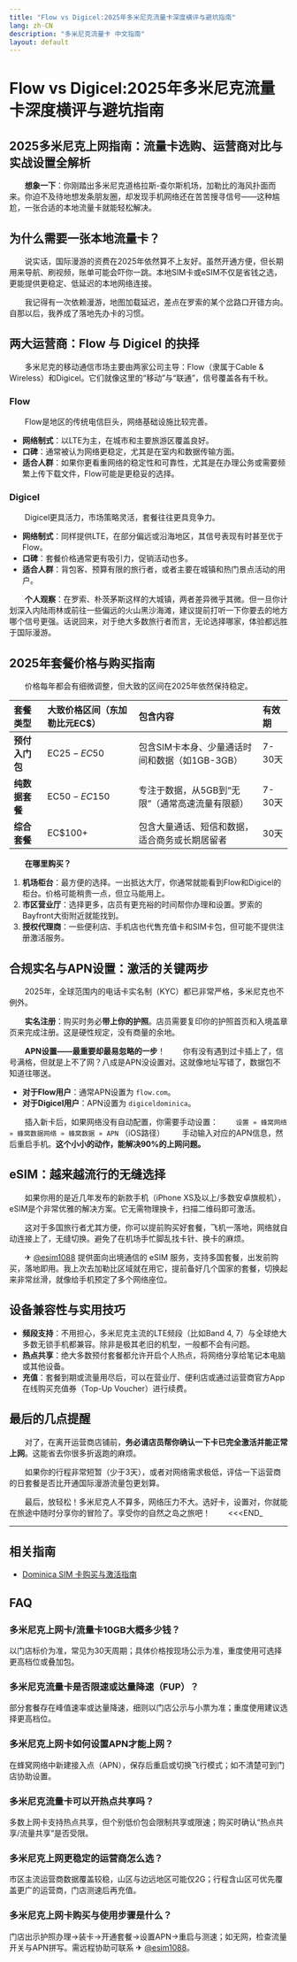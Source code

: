 ```yaml
---
title: "Flow vs Digicel:2025年多米尼克流量卡深度横评与避坑指南"
lang: zh-CN
description: "多米尼克流量卡 中文指南"
layout: default
---
```

# Flow vs Digicel:2025年多米尼克流量卡深度横评与避坑指南

## 2025多米尼克上网指南：流量卡选购、运营商对比与实战设置全解析

　　**想象一下**：你刚踏出多米尼克道格拉斯-查尔斯机场，加勒比的海风扑面而来。你迫不及待地想发条朋友圈，却发现手机网络还在苦苦搜寻信号——这种尴尬，一张合适的本地流量卡就能轻松解决。

## 为什么需要一张本地流量卡？

　　说实话，国际漫游的资费在2025年依然算不上友好。虽然开通方便，但长期用来导航、刷视频，账单可能会吓你一跳。本地SIM卡或eSIM不仅是省钱之选，更能提供更稳定、低延迟的本地网络连接。

　　我记得有一次依赖漫游，地图加载延迟，差点在罗索的某个岔路口开错方向。自那以后，我养成了落地先办卡的习惯。

## 两大运营商：Flow 与 Digicel 的抉择

　　多米尼克的移动通信市场主要由两家公司主导：Flow（隶属于Cable & Wireless）和Digicel。它们就像这里的“移动”与“联通”，信号覆盖各有千秋。

### **Flow**

　　Flow是地区的传统电信巨头，网络基础设施比较完善。

*   **网络制式**：以LTE为主，在城市和主要旅游区覆盖良好。
*   **口碑**：通常被认为网络更稳定，尤其是在室内和数据传输方面。
*   **适合人群**：如果你更看重网络的稳定性和可靠性，尤其是在办理公务或需要频繁上传下载文件，Flow可能是更稳妥的选择。

### **Digicel**

　　Digicel更具活力，市场策略灵活，套餐往往更具竞争力。

*   **网络制式**：同样提供LTE，在部分偏远或沿海地区，其信号表现有时甚至优于Flow。
*   **口碑**：套餐价格通常更有吸引力，促销活动也多。
*   **适合人群**：背包客、预算有限的旅行者，或者主要在城镇和热门景点活动的用户。

　　**个人观察**：在罗索、朴茨茅斯这样的大城镇，两者差异微乎其微。但一旦你计划深入内陆雨林或前往一些偏远的火山黑沙海滩，建议提前打听一下你要去的地方哪个信号更强。话说回来，对于绝大多数旅行者而言，无论选择哪家，体验都远胜于国际漫游。

## 2025年套餐价格与购买指南

　　价格每年都会有细微调整，但大致的区间在2025年依然保持稳定。

| 套餐类型 | 大致价格区间（东加勒比元EC$） | 包含内容 | 有效期 |
| :--- | :--- | :--- | :--- |
| **预付入门包** | EC$25 - EC$50 | 包含SIM卡本身、少量通话时间和数据（如1GB-3GB） | 7-30天 |
| **纯数据套餐** | EC$50 - EC$150 | 专注于数据，从5GB到“无限”（通常高速流量有限额） | 7-30天 |
| **综合套餐** | EC$100+ | 包含大量通话、短信和数据，适合商务或长期居留者 | 30天 |

　　**在哪里购买？**

1.  **机场柜台**：最方便的选择。一出抵达大厅，你通常就能看到Flow和Digicel的柜台。价格可能稍贵一点，但立马能用上。
2.  **市区营业厅**：选择更多，店员有更充裕的时间帮你办理和设置。罗索的Bayfront大街附近就能找到。
3.  **授权代理商**：一些便利店、手机店也代售充值卡和SIM卡包，但可能不提供注册激活服务。

## 合规实名与APN设置：激活的关键两步

　　2025年，全球范围内的电话卡实名制（KYC）都已非常严格，多米尼克也不例外。

　　**实名注册**：购买时务必**带上你的护照**。店员需要复印你的护照首页和入境盖章页来完成注册。这是硬性规定，没有商量的余地。

　　**APN设置——最重要却最易忽略的一步**！
　　你有没有遇到过卡插上了，信号满格，但就是上不了网？八成是APN没设置对。这就像地址写错了，数据包不知道往哪送。

*   **对于Flow用户**：通常APN设置为 `flow.com`。
*   **对于Digicel用户**：APN设置为 `digiceldominica`。

　　插入新卡后，如果网络没有自动配置，你需要手动设置：
　　`设置 » 蜂窝网络 » 蜂窝数据网络 » 蜂窝数据 » APN` （iOS路径）
　　手动输入对应的APN信息，然后重启手机。**这个小小的动作，能解决90%的上网问题。**

## eSIM：越来越流行的无缝选择

　　如果你用的是近几年发布的新款手机（iPhone XS及以上/多数安卓旗舰机），eSIM是个非常优雅的解决方案。它无需物理换卡，扫描二维码即可激活。

　　这对于多国旅行者尤其方便，你可以提前购买好套餐，飞机一落地，网络就自动连接上了，无缝切换。避免了在机场手忙脚乱找卡针、换卡的麻烦。

　　✈ [@esim1088](https://t.me/s/esim1088) 提供面向出境通信的 eSIM 服务，支持多国套餐，出发前购买，落地即用。我上次去加勒比区域就在用它，提前备好几个国家的套餐，切换起来非常丝滑，就像给手机预定了多个网络座位。

## 设备兼容性与实用技巧

*   **频段支持**：不用担心，多米尼克主流的LTE频段（比如Band 4, 7）与全球绝大多数无锁手机都兼容。除非是极其老旧的机型，一般都不会有问题。
*   **热点共享**：绝大多数预付套餐都允许开启个人热点，将网络分享给笔记本电脑或其他设备。
*   **充值**：套餐到期或流量用尽后，可以在营业厅、便利店或通过运营商官方App在线购买充值券（Top-Up Voucher）进行续费。

## 最后的几点提醒

　　对了，在离开运营商店铺前，**务必请店员帮你确认一下卡已完全激活并能正常上网**。这能省去你很多折返跑的麻烦。

　　如果你的行程非常短暂（少于3天），或者对网络需求极低，评估一下运营商的日套餐是否比开通国际漫游流量包更划算。

　　最后，放轻松！多米尼克人不算多，网络压力不大。选好卡，设置对，你就能在旅途中随时分享你的冒险了。享受你的自然之岛之旅吧！
　　<<<END_

<!-- crosslink -->
---

## 相关指南

- [Dominica SIM 卡购买与激活指南](https://faciylike.github.io/dominica-sim-guides)

<!-- BEGIN_DOMINICA_FAQ -->
## FAQ

### 多米尼克上网卡/流量卡10GB大概多少钱？
以门店标价为准，常见为30天周期；具体价格按现场公示为准，重度使用可选择更高档位或叠加包。

### 多米尼克流量卡是否限速或达量降速（FUP）？
部分套餐存在峰值速率或达量降速，细则以门店公示与小票为准；重度使用建议选择更高档位。

### 多米尼克上网卡如何设置APN才能上网？
在蜂窝网络中新建接入点（APN），保存后重启或切换飞行模式；如不清楚可到门店协助设置。

### 多米尼克流量卡可以开热点共享吗？
多数上网卡支持热点共享，但个别低价包会限制共享或限速；购买时确认“热点共享/流量共享”是否受限。

### 多米尼克上网更稳定的运营商怎么选？
市区主流运营商数据覆盖较稳，山区与边远地区可能仅2G；行程含山区可优先覆盖更广的运营商，门店测速后再充值。

### 多米尼克上网卡购买与使用步骤是什么？
门店出示护照办理→装卡→开通套餐→设置APN→重启与测速；如无网，检查流量开关与APN拼写。需远程协助可联系 ✈ [@esim1088](https://t.me/s/esim1088)。

<script type="application/ld+json">
{"@context": "https://schema.org", "@type": "FAQPage", "mainEntity": [{"@type": "Question", "name": "多米尼克上网卡/流量卡10GB大概多少钱？", "acceptedAnswer": {"@type": "Answer", "text": "以门店标价为准，常见为30天周期；具体价格按现场公示为准，重度使用可选择更高档位或叠加包。"}}, {"@type": "Question", "name": "多米尼克流量卡是否限速或达量降速（FUP）？", "acceptedAnswer": {"@type": "Answer", "text": "部分套餐存在峰值速率或达量降速，细则以门店公示与小票为准；重度使用建议选择更高档位。"}}, {"@type": "Question", "name": "多米尼克上网卡如何设置APN才能上网？", "acceptedAnswer": {"@type": "Answer", "text": "在蜂窝网络中新建接入点（APN），保存后重启或切换飞行模式；如不清楚可到门店协助设置。"}}, {"@type": "Question", "name": "多米尼克流量卡可以开热点共享吗？", "acceptedAnswer": {"@type": "Answer", "text": "多数上网卡支持热点共享，但个别低价包会限制共享或限速；购买时确认“热点共享/流量共享”是否受限。"}}, {"@type": "Question", "name": "多米尼克上网更稳定的运营商怎么选？", "acceptedAnswer": {"@type": "Answer", "text": "市区主流运营商数据覆盖较稳，山区与边远地区可能仅2G；行程含山区可优先覆盖更广的运营商，门店测速后再充值。"}}, {"@type": "Question", "name": "多米尼克上网卡购买与使用步骤是什么？", "acceptedAnswer": {"@type": "Answer", "text": "门店出示护照办理→装卡→开通套餐→设置APN→重启与测速；如无网，检查流量开关与APN拼写。需远程协助可联系 ✈ @esim1088。"}}]}
</script>
<!-- END_DOMINICA_FAQ -->
